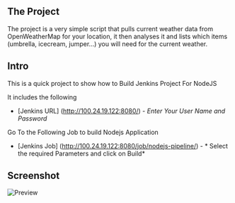 ## The Project
The project is a very simple script that pulls current weather data from OpenWeatherMap
for your location, it then analyses it and lists which items (umbrella, icecream, jumper...)
you will need for the current weather.

## Intro
This is a quick  project to show how to Build Jenkins Project For NodeJS

It includes the following
- [Jenkins URL] (http://100.24.19.122:8080/) - *Enter Your User Name and Password*

Go To the Following Job to build Nodejs Application

- [Jenkins Job] (http://100.24.19.122:8080/job/nodejs-pipeline/) - * Select  the required Parameters and click on Build*



## Screenshot
![Preview](http://s29.postimg.org/yggrrf5wn/Untitled.png)
